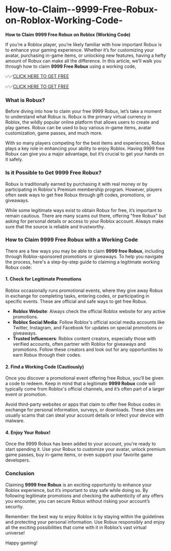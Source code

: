 # How-to-Claim--9999-Free-Robux-on-Roblox-Working-Code-

**How to Claim 9999 Free Robux on Roblox (Working Code)**

If you’re a Roblox player, you’re likely familiar with how important Robux is to enhance your gaming experience. Whether it’s for customizing your avatar, purchasing in-game items, or unlocking new features, having a hefty amount of Robux can make all the difference. In this article, we’ll walk you through how to claim **9999 Free Robux** using a working code, 

✅✅[CLICK HERE TO GET FREE](https://tinyurl.com/f5a9kmyc)

✅✅[CLICK HERE TO GET FREE](https://tinyurl.com/f5a9kmyc)

### What is Robux?

Before diving into how to claim your free 9999 Robux, let’s take a moment to understand what Robux is. Robux is the primary virtual currency in Roblox, the wildly popular online platform that allows users to create and play games. Robux can be used to buy various in-game items, avatar customization, game passes, and much more. 

With so many players competing for the best items and experiences, Robux plays a key role in enhancing your ability to enjoy Roblox. Having 9999 free Robux can give you a major advantage, but it’s crucial to get your hands on it safely.

### Is it Possible to Get 9999 Free Robux?

Robux is traditionally earned by purchasing it with real money or by participating in Roblox's Premium membership program. However, players often seek ways to get free Robux through gift codes, promotions, or giveaways. 

While some legitimate ways exist to obtain Robux for free, it’s important to remain cautious. There are many scams out there, offering "free Robux" but asking for personal details or access to your Roblox account. Always make sure that the source is reliable and trustworthy.

### How to Claim 9999 Free Robux with a Working Code

There are a few ways you may be able to claim **9999 free Robux**, including through Roblox-sponsored promotions or giveaways. To help you navigate the process, here's a step-by-step guide to claiming a legitimate working Robux code:

#### 1. **Check for Legitimate Promotions**
Roblox occasionally runs promotional events, where they give away Robux in exchange for completing tasks, entering codes, or participating in specific events. These are official and safe ways to get free Robux.

- **Roblox Website**: Always check the official Roblox website for any active promotions.
- **Roblox Social Media**: Follow Roblox's official social media accounts like Twitter, Instagram, and Facebook for updates on special promotions or giveaways.
- **Trusted Influencers**: Roblox content creators, especially those with verified accounts, often partner with Roblox for giveaways and promotions. Follow these creators and look out for any opportunities to earn Robux through their codes.

#### 2. **Find a Working Code (Cautiously)**
Once you discover a promotional event offering free Robux, you’ll be given a code to redeem. Keep in mind that a legitimate **9999 Robux** code will typically come from Roblox's official channels, and it’s often part of a larger event or promotion.

Avoid third-party websites or apps that claim to offer free Robux codes in exchange for personal information, surveys, or downloads. These sites are usually scams that can steal your account details or infect your device with malware.


#### 4. **Enjoy Your Robux!**
Once the 9999 Robux has been added to your account, you're ready to start spending it. Use your Robux to customize your avatar, unlock premium game passes, buy in-game items, or even support your favorite game developers.

### Conclusion

Claiming **9999 free Robux** is an exciting opportunity to enhance your Roblox experience, but it’s important to stay safe while doing so. By following legitimate promotions and checking the authenticity of any offers you encounter, you can secure Robux without risking your account’s security.

Remember: the best way to enjoy Roblox is by staying within the guidelines and protecting your personal information. Use Robux responsibly and enjoy all the exciting possibilities that come with it in Roblox’s vast virtual universe!

Happy gaming!
